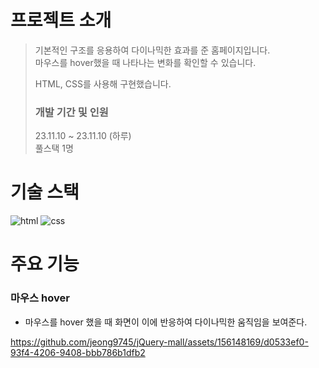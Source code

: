 # 프로젝트 소개

> 기본적인 구조를 응용하여 다이나믹한 효과를 준 홈페이지입니다.  \
> 마우스를 hover했을 때 나타나는 변화를 확인할 수 있습니다.
> 
> HTML, CSS를 사용해 구현했습니다.
> 
> ### 개발 기간 및 인원
> 23.11.10 ~ 23.11.10 (하루) \
> 풀스택 1명


# 기술 스택
![html](https://img.shields.io/badge/HTML-239120?style=for-the-badge&logo=html5&logoColor=white)
![css](https://img.shields.io/badge/CSS-239120?&style=for-the-badge&logo=css3&logoColor=white)

# 주요 기능

### 마우스 hover
- 마우스를 hover 했을 때 화면이 이에 반응하여 다이나믹한 움직임을 보여준다.

https://github.com/jeong9745/jQuery-mall/assets/156148169/d0533ef0-93f4-4206-9408-bbb786b1dfb2
